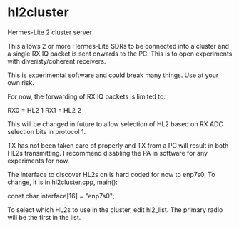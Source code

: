 # hl2cluster
Hermes-Lite 2 cluster server

This allows 2 or more Hermes-Lite SDRs to be connected into a cluster and a single RX IQ packet is sent onwards to the PC. This is to open experiments with diveristy/coherent receivers.

This is experimental software and could break many things. Use at your own risk.

For now, the forwarding of RX IQ packets is limited to:

RX0 = HL2 1
RX1 = HL2 2

This will be changed in future to allow selection of HL2 based on RX ADC selection bits in protocol 1.

TX has not been taken care of properly and TX from a PC will result in both HL2s transmitting. I recommend disabling the PA in software for any experiments for now.

The interface to discover HL2s on is hard coded for now to enp7s0. To change, it is in hl2cluster.cpp, main():

  const char interface[16] = "enp7s0";
  
To select which HL2s to use in the cluster, edit hl2_list. The primary radio will be the first in the list.
